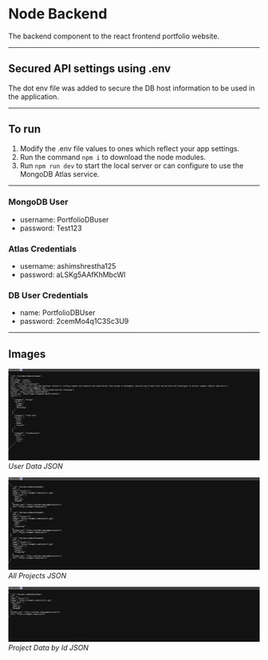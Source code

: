 # Node Backend
The backend component to the react frontend portfolio website.

---

## Secured API settings using .env
The dot env file was added to secure the DB host information to be used in the application.

---

## To run
1. Modify the .env file values to ones which reflect your app settings.
2. Run the command `npm i` to download the node modules.
3. Run `npm run dev` to start the local server or can configure to use the MongoDB Atlas service.

---

### MongoDB User
- username: PortfolioDBuser
- password: Test123

### Atlas Credentials
- username: ashimshrestha125
- password: aLSKg5AAfKhMbcWl

### DB User Credentials
- name: PortfolioDBUser
- password: 2cemMo4q1C3Sc3U9

---

## Images

![User Data JSON](./public/images/UserData.png)
*User Data JSON*

![Project JSON](./public/images/Projects.png)
*All Projects JSON*

![Project Data JSON](./public/images/ProjectData.png)
*Project Data by Id JSON*